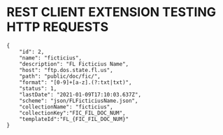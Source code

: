 # REST CLIENT EXTENSION TESTING HTTP REQUESTS

	{
		"id": 2,
		"name": "ficticius",
		"description": "FL Ficticius Name",
		"host": "ftp.dos.state.fl.us",
		"path": "public/doc/fic/",
		"format": "[0-9]+[a-z].(?:txt|txt)",
		"status": 1,
		"lastDate": "2021-01-09T17:10:03.637Z",
		"scheme": "json/FLFicticiusName.json",
		"collectionName": "ficticius",
		"collectionKey":"FIC_FIL_DOC_NUM",
		"templateId":"FL_{FIC_FIL_DOC_NUM}"
	}